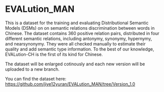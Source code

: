 # EVALution_MAN

  This is a dataset for the training and evaluating Distributional Semantic Models (DSMs) on on semantic relations discrimination between words in Chinese. The dataset contains 360 positive relation pairs, distributed in four different semantic relations, including antonymy, synonymy, hypernymy, and nearsynonymy. They were all checked manually to estimate their quality and add semantic type information. To the best of our knowledge, EVALution-CH is the first of its kind for Chinese.

  The dataset will be enlarged cotinously and each new version will be uploaded to a new branch.
  
  You can find the dataset here:
  https://github.com/jiye12yuran/EVALution_MAN/tree/Version_1.0






